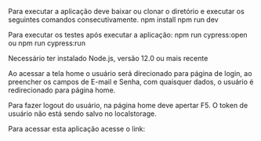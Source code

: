 Para executar a aplicação deve baixar ou clonar o diretório e executar os seguintes comandos consecutivamente.
npm install
npm run dev

Para executar os testes após executar a aplicação:
npm run cypress:open
 ou 
npm run cypress:run

Necessário ter instalado Node.js, versão 12.0 ou mais recente

Ao acessar a tela home o usuário será direcionado para página de login, ao preencher os campos de E-mail e Senha, com quaisquer dados, o usuário é redirecionado para página home.

Para fazer logout do usuário, na página home deve apertar F5. O token de usuário não está sendo salvo no localstorage.

Para acessar esta aplicação acesse o link:



